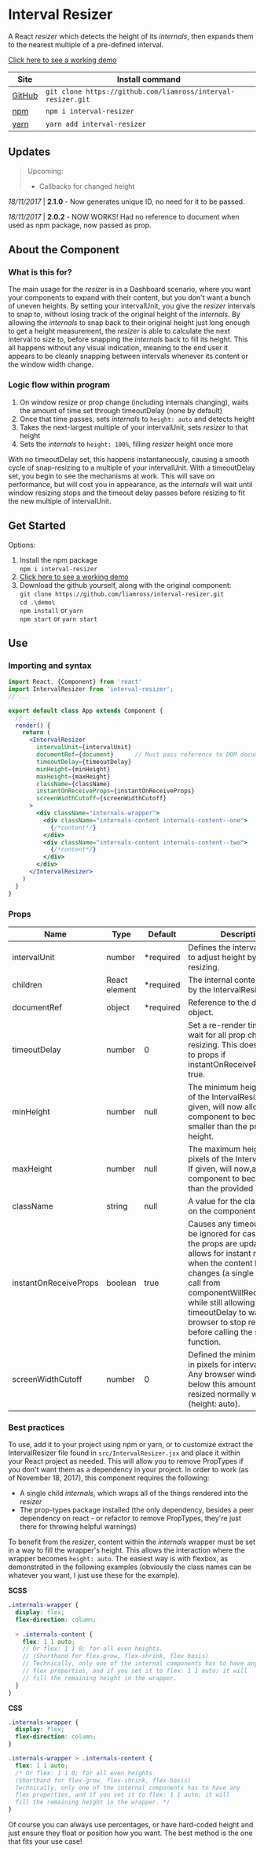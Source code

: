 # Interval Resizer

A React *resizer* which detects the height of its *internals*, then expands them
to the nearest multiple of a pre-defined interval.

[Click here to see a working demo](https://liamross.github.io/interval-resizer/)

| Site                                                   | Install command                                              |
|--------------------------------------------------------|--------------------------------------------------------------|
| [GitHub](https://github.com/liamross/interval-resizer) | `git clone https://github.com/liamross/interval-resizer.git` |
| [npm](https://www.npmjs.com/package/interval-resizer)  | `npm i interval-resizer`                                     |
| [yarn](https://yarn.pm/interval-resizer)               | `yarn add interval-resizer`                                  |

## Updates

> Upcoming:
> - Callbacks for changed height

*18/11/2017* | **2.1.0**  - Now generates unique ID, no need for it to be passed.

*18/11/2017* | **2.0.2**  - NOW WORKS! Had no reference to document when used as
npm package, now passed as prop.

## About the Component

### What is this for?
The main usage for the *resizer* is in a Dashboard scenario, where you want your
components to expand with their content, but you don't want a bunch of uneven
heights. By setting your intervalUnit, you give the *resizer* intervals to snap
to, without losing track of the original height of the *internals*. By allowing
the *internals* to snap back to their original height just long enough to get a
height measurement, the *resizer* is able to calculate the next interval to size
to, before snapping the *internals* back to fill its height. This all happens
without any visual indication, meaning to the end user it appears to be cleanly
snapping between intervals whenever its content or the window width change.

### Logic flow within program
1. On window resize or prop change (including internals changing), waits the
amount of time set through timeoutDelay (none by default)
1. Once that time passes, sets *internals* to `height: auto` and detects height
1. Takes the next-largest multiple of your intervalUnit, sets *resizer* to 
that height
1. Sets the *internals* to `height: 100%`, filling *resizer* height once more

With no timeoutDelay set, this happens instantaneously, causing a smooth cycle 
of snap-resizing to a multiple of your intervalUnit. With a timeoutDelay set,
you begin to see the mechanisms at work. This will save on performance, but will
cost you in appearance, as the *internals* will wait until window resizing stops
and the timeout delay passes before resizing to fit the new multiple of
intervalUnit.

## Get Started
Options:
1. Install the npm package  
  `npm i interval-resizer`
1. [Click here to see a working demo](https://liamross.github.io/interval-resizer/)
1. Download the github yourself, along with the original component:  
  `git clone https://github.com/liamross/interval-resizer.git`  
  `cd .\demo\`  
  `npm install` or `yarn`  
  `npm start` or `yarn start`

## Use

### Importing and syntax

```jsx
import React, {Component} from 'react'
import IntervalResizer from 'interval-resizer';
// ...

export default class App extends Component {
  // ...
  render() {
    return (
      <IntervalResizer
        intervalUnit={intervalUnit}
        documentRef={document}      // Must pass reference to DOM document
        timeoutDelay={timeoutDelay}
        minHeight={minHeight}
        maxHeight={maxHeight}
        className={className}
        instantOnReceiveProps={instantOnReceiveProps}
        screenWidthCutoff={screenWidthCutoff}
      >
        <div className="internals-wrapper">
          <div className="internals-content internals-content--one">
            {/*content*/}
          </div>
          <div className="internals-content internals-content--two">
            {/*content*/}
          </div>
        </div>
      </IntervalResizer>
    )
  }
}

```

### Props

| Name                  | Type          | Default       | Description                                                                                                                                                                                                                                                                                                                    |
|-----------------------|---------------|---------------|--------------------------------------------------------------------------------------------------------------------------------------------------------------------------------------------------------------------------------------------------------------------------------------------------------------------------------|
| intervalUnit          | number        | *required     | Defines the interval in pixels to adjust height by when resizing.                                                                                                                                                                                                                                                              |
| children              | React element | *required     | The internal content wrapped by the IntervalResizer.                                                                                                                                                                                                                                                                           |
| documentRef           | object        | *required     | Reference to the document object.                                                                                                                                                                                                                                                                                              |
| timeoutDelay          | number        | 0             | Set a re-render timeout to wait for all prop changes and resizing. This does not apply to props if instantOnReceiveProps is true.                                                                                                                                                                                              |
| minHeight             | number        | null          | The minimum height in pixels of the IntervalResizer. If given, will now allow the component to become smaller than the provided height.                                                                                                                                                                                        |
| maxHeight             | number        | null          | The maximum height in pixels of the IntervalResizer. If given, will now,allow the component to become larger than the provided height.                                                                                                                                                                                         |
| className             | string        | null          | A value for the class attribute on the component.                                                                                                                                                                                                                                                                              |
| instantOnReceiveProps | boolean       | true          | Causes any timeoutDelay to be ignored for cases where the props are updated. This allows for instant resizing when the content height changes (a single set height call from componentWillReceiveProps) while still allowing for timeoutDelay to wait for the browser to stop resizing before calling the set height function. |
| screenWidthCutoff     | number        | 0             | Defined the minimum width in pixels for interval resizing. Any browser window width below this amount will be resized normally with content (height: auto).                                                                                                                                                                    |


### Best practices
To use, add it to your project using npm or yarn, or to customize extract the
IntervalResizer file found in `src/IntervalResizer.jsx` and place it within your
React project as needed. This will allow you to remove PropTypes if you don't
want them as a dependency in your project. In order to work (as of November 18,
2017), this component requires the following:
- A single child *internals*, which wraps all of the things rendered into the
*resizer*
- The prop-types package installed (the only dependency, besides a peer
dependency on react - or refactor to remove PropTypes, they're just there for
throwing helpful warnings)

To benefit from the *resizer*, content within the *internals* wrapper must be
set in a way to fill the wrapper's height. This allows the interaction where the
wrapper becomes `height: auto`. The easiest way is with flexbox, as demonstrated
in the following examples (obviously the class names can be whatever you want,
I just use these for the example).

**SCSS**
```scss
.internals-wrapper {
  display: flex;
  flex-direction: column;
    
  > .internals-content {
    flex: 1 1 auto; 
    // Or flex: 1 1 0; for all even heights.
    // (Shorthand for flex-grow, flex-shrink, flex-basis)
    // Technically, only one of the internal components has to have any
    // flex properties, and if you set it to flex: 1 1 auto; it will
    // fill the remaining height in the wrapper.
  }
}
```

**CSS**
```css
.internals-wrapper {
  display: flex;
  flex-direction: column;
}

.internals-wrapper > .internals-content {
  flex: 1 1 auto; 
  /* Or flex: 1 1 0; for all even heights.
  (Shorthand for flex-grow, flex-shrink, flex-basis)
  Technically, only one of the internal components has to have any
  flex properties, and if you set it to flex: 1 1 auto; it will
  fill the remaining height in the wrapper. */
}
```

Of course you can always use percentages, or have hard-coded height and just
ensure they float or position how you want. The best method is the one that
fits your use case!
